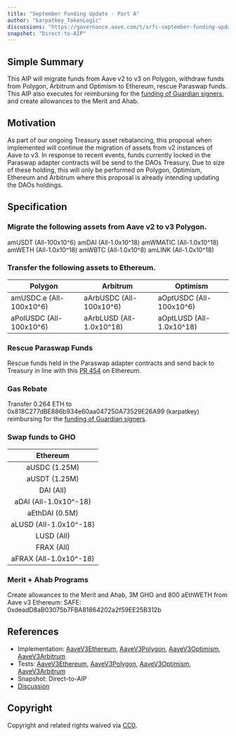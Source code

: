```yaml
---
title: "September Funding Update - Part A"
author: "karpatkey_TokenLogic"
discussions: "https://governance.aave.com/t/arfc-september-funding-update/19162"
snapshot: "Direct-to-AIP"
---
```


## Simple Summary

This AIP will migrate funds from Aave v2 to v3 on Polygon, withdraw funds from Polygon, Arbitrum and Optimism to Ethereum, rescue Paraswap funds. This AIP also executes for reimbursing for the [funding of Guardian signers](https://governance.aave.com/t/arfc-renewal-of-aave-guardian-2024/17523/32), and create allowances to the Merit and Ahab.

## Motivation

As part of our ongoing Treasury asset rebalancing, this proposal when implemented will continue the migration of assets from v2 instances of Aave to v3. In response to recent events, funds currently locked in the Paraswap adapter contracts will be send to the DAOs Treasury. Due to size of these holding, this will only be performed on Polygon, Optimism, Ethereum and Arbitrum where this proposal is already intending updating the DAOs holdings.

## Specification

### Migrate the following assets from Aave v2 to v3 Polygon.

amUSDT (All-100x10^6)
amDAI (All-1.0x10^18)
amWMATIC (All-1.0x10^18)
amWETH (All-1.0x10^18)
amWBTC (All-1.0x10^8)
amLINK (All-1.0x10^18)

### Transfer the following assets to Ethereum.

| Polygon                 | Arbitrum                 | Optimism                 |
| ----------------------- | ------------------------ | ------------------------ |
| amUSDC.e (All-100x10^6) | aArbUSDC (All-100x10^6)  | aOptUSDC (All-100x10^6)  |
| aPolUSDC (All-100x10^6) | aArbLUSD (All-1.0x10^18) | aOptLUSD (All-1.0x10^18) |

### Rescue Paraswap Funds

Rescue funds held in the Paraswap adapter contracts and send back to Treasury in line with this [PR 454](https://github.com/bgd-labs/aave-proposals-v3/pull/454) on Ethereum.

### Gas Rebate

Transfer 0.264 ETH to 0x818C277dBE886b934e60aa047250A73529E26A99 (karpatkey) reimbursing for the [funding of Guardian signers](https://governance.aave.com/t/arfc-renewal-of-aave-guardian-2024/17523/32).

### Swap funds to GHO

|        Ethereum        |
| :--------------------: |
|     aUSDC (1.25M)      |
|     aUSDT (1.25M)      |
|       DAI (All)        |
| aDAI (All-1.0x10^-18)  |
|     aEthDAI (0.5M)     |
| aLUSD (All-1.0x10^-18) |
|       LUSD (All)       |
|       FRAX (All)       |
| aFRAX (All-1.0x10^-18) |

### Merit + Ahab Programs

Create allowances to the Merit and Ahab, 3M GHO and 800 aEthWETH from Aave v3 Ethereum:
SAFE: 0xdeadD8aB03075b7FBA81864202a2f59EE25B312b

## References

- Implementation: [AaveV3Ethereum](https://github.com/bgd-labs/aave-proposals-v3/blob/main/src/20241113_Multi_SeptemberFundingUpdatePartA/AaveV3Ethereum_SeptemberFundingUpdatePartA_20241113.sol), [AaveV3Polygon](https://github.com/bgd-labs/aave-proposals-v3/blob/main/src/20241113_Multi_SeptemberFundingUpdatePartA/AaveV3Polygon_SeptemberFundingUpdatePartA_20241113.sol), [AaveV3Optimism](https://github.com/bgd-labs/aave-proposals-v3/blob/main/src/20241113_Multi_SeptemberFundingUpdatePartA/AaveV3Optimism_SeptemberFundingUpdatePartA_20241113.sol), [AaveV3Arbitrum](https://github.com/bgd-labs/aave-proposals-v3/blob/main/src/20241113_Multi_SeptemberFundingUpdatePartA/AaveV3Arbitrum_SeptemberFundingUpdatePartA_20241113.sol)
- Tests: [AaveV3Ethereum](https://github.com/bgd-labs/aave-proposals-v3/blob/main/src/20241113_Multi_SeptemberFundingUpdatePartA/AaveV3Ethereum_SeptemberFundingUpdatePartA_20241113.t.sol), [AaveV3Polygon](https://github.com/bgd-labs/aave-proposals-v3/blob/main/src/20241113_Multi_SeptemberFundingUpdatePartA/AaveV3Polygon_SeptemberFundingUpdatePartA_20241113.t.sol), [AaveV3Optimism](https://github.com/bgd-labs/aave-proposals-v3/blob/main/src/20241113_Multi_SeptemberFundingUpdatePartA/AaveV3Optimism_SeptemberFundingUpdatePartA_20241113.t.sol), [AaveV3Arbitrum](https://github.com/bgd-labs/aave-proposals-v3/blob/main/src/20241113_Multi_SeptemberFundingUpdatePartA/AaveV3Arbitrum_SeptemberFundingUpdatePartA_20241113.t.sol)
- Snapshot: Direct-to-AIP
- [Discussion](https://governance.aave.com/t/arfc-september-funding-update/19162)

## Copyright

Copyright and related rights waived via [CC0](https://creativecommons.org/publicdomain/zero/1.0/).
